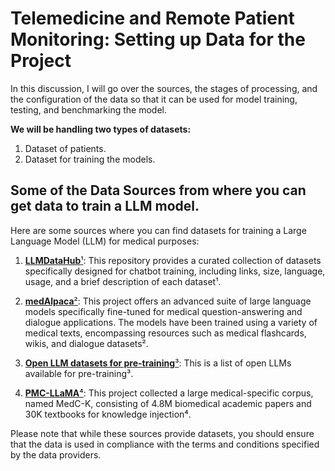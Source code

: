 # Telemedicine and Remote Patient Monitoring: Setting up Data for the Project

In this discussion, I will go over the sources, the stages of processing, and the configuration of the data so that it can be used for model training, testing, and benchmarking the model.

**We will be handling two types of datasets:**

1. Dataset of patients.
2. Dataset for training the models.

## Some of the Data Sources from where you can get data to train a LLM model.

Here are some sources where you can find datasets for training a Large Language Model (LLM) for medical purposes:

1. [**LLMDataHub**¹](https://github.com/Zjh-819/LLMDataHub): This repository provides a curated collection of datasets specifically designed for chatbot training, including links, size, language, usage, and a brief description of each dataset¹.

2. [**medAlpaca**²](https://github.com/kbressem/medAlpaca): This project offers an advanced suite of large language models specifically fine-tuned for medical question-answering and dialogue applications. The models have been trained using a variety of medical texts, encompassing resources such as medical flashcards, wikis, and dialogue datasets².

3. [**Open LLM datasets for pre-training**³](https://github.com/eugeneyan/open-llms): This is a list of open LLMs available for pre-training³.

4. [**PMC-LLaMA**⁴](https://arxiv.org/pdf/2304.14454): This project collected a large medical-specific corpus, named MedC-K, consisting of 4.8M biomedical academic papers and 30K textbooks for knowledge injection⁴.

Please note that while these sources provide datasets, you should ensure that the data is used in compliance with the terms and conditions specified by the data providers.